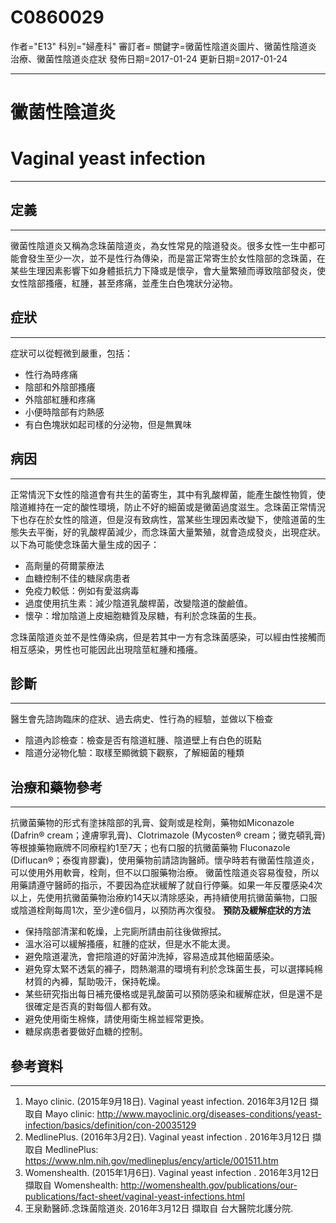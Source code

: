 # C0860029
作者="E13"
科別="婦產科"
審訂者=
關鍵字=黴菌性陰道炎圖片、黴菌性陰道炎 治療、黴菌性陰道炎症狀
發佈日期=2017-01-24
更新日期=2017-01-24

----------
# 黴菌性陰道炎
# Vaginal yeast infection
----------
## 定義
----------

黴菌性陰道炎又稱為念珠菌陰道炎，為女性常見的陰道發炎。很多女性一生中都可能會發生至少一次，並不是性行為傳染，而是當正常寄生於女性陰部的念珠菌，在某些生理因素影響下如身體抵抗力下降或是懷孕，會大量繁殖而導致陰部發炎，使女性陰部搔癢，紅腫，甚至疼痛，並產生白色塊狀分泌物。 

## 症狀
----------

症狀可以從輕微到嚴重，包括：

- 性行為時疼痛
- 陰部和外陰部搔癢
- 外陰部紅腫和疼痛
- 小便時陰部有灼熱感
- 有白色塊狀如起司樣的分泌物，但是無異味
##  病因
----------

正常情況下女性的陰道會有共生的菌寄生，其中有乳酸桿菌，能產生酸性物質，使陰道維持在一定的酸性環境，防止不好的細菌或是黴菌過度滋生。念珠菌正常情況下也存在於女性的陰道，但是沒有致病性，當某些生理因素改變下，使陰道菌的生態失去平衡，好的乳酸桿菌減少，而念珠菌大量繁殖，就會造成發炎，出現症狀。以下為可能使念珠菌大量生成的因子：

- 高劑量的荷爾蒙療法
- 血糖控制不佳的糖尿病患者
- 免疫力較低：例如有愛滋病毒
- 過度使用抗生素：減少陰道乳酸桿菌，改變陰道的酸鹼值。
- 懷孕：增加陰道上皮細胞糖質及尿糖，有利於念珠菌的生長。

念珠菌陰道炎並不是性傳染病，但是若其中一方有念珠菌感染，可以經由性接觸而相互感染，男性也可能因此出現陰莖紅腫和搔癢。

## 診斷
----------

醫生會先諮詢臨床的症狀、過去病史、性行為的經驗，並做以下檢查

- 陰道內診檢查：檢查是否有陰道紅腫、陰道壁上有白色的斑點
- 陰道分泌物化驗：取樣至顯微鏡下觀察，了解細菌的種類
## 治療和藥物參考
----------

抗黴菌藥物的形式有塗抹陰部的乳膏、錠劑或是栓劑，藥物如Miconazole (Dafrin® cream；達膚寧乳膏)、Clotrimazole (Mycosten® cream；黴克頓乳膏) 等根據藥物廠牌不同療程約1至7天；也有口服的抗黴菌藥物 Fluconazole (Diflucan®；泰復肯膠囊)，使用藥物前請諮詢醫師。懷孕時若有黴菌性陰道炎，可以使用外用軟膏，栓劑，但不以口服藥物治療。
黴菌性陰道炎容易復發，所以用藥請遵守醫師的指示，不要因為症狀緩解了就自行停藥。如果一年反覆感染4次以上，先使用抗黴菌藥物治療約14天以清除感染，再持續使用抗黴菌藥物，口服或陰道栓劑每周1次，至少達6個月，以預防再次復發。 
**預防及緩解症狀的方法**

- 保持陰部清潔和乾燥，上完廁所請由前往後做擦拭。
- 溫水浴可以緩解搔癢，紅腫的症狀，但是水不能太燙。
- 避免陰道灌洗，會把陰道的好菌沖洗掉，容易造成其他細菌感染。
- 避免穿太緊不透氣的褲子，悶熱潮濕的環境有利於念珠菌生長，可以選擇純棉材質的內褲，幫助吸汗，保持乾燥。
- 某些研究指出每日補充優格或是乳酸菌可以預防感染和緩解症狀，但是還不是很確定是否真的對每個人都有效。
- 避免使用衛生棉條，請使用衛生棉並經常更換。
- 糖尿病患者要做好血糖的控制。
## 參考資料
----------
1. Mayo clinic. (2015年9月18日). Vaginal yeast infection. 2016年3月12日 擷取自 Mayo clinic: 
  http://www.mayoclinic.org/diseases-conditions/yeast-infection/basics/definition/con-20035129
2. MedlinePlus. (2016年3月2日). Vaginal yeast infection . 2016年3月12日 擷取自 MedlinePlus: 
  https://www.nlm.nih.gov/medlineplus/ency/article/001511.htm
3. Womenshealth. (2015年1月6日). Vaginal yeast infection . 2016年3月12日 擷取自 Womenshealth: 
  http://womenshealth.gov/publications/our-publications/fact-sheet/vaginal-yeast-infections.html
4. 王泉勳醫師.念珠菌陰道炎. 2016年3月12日 擷取自 台大醫院北護分院.

